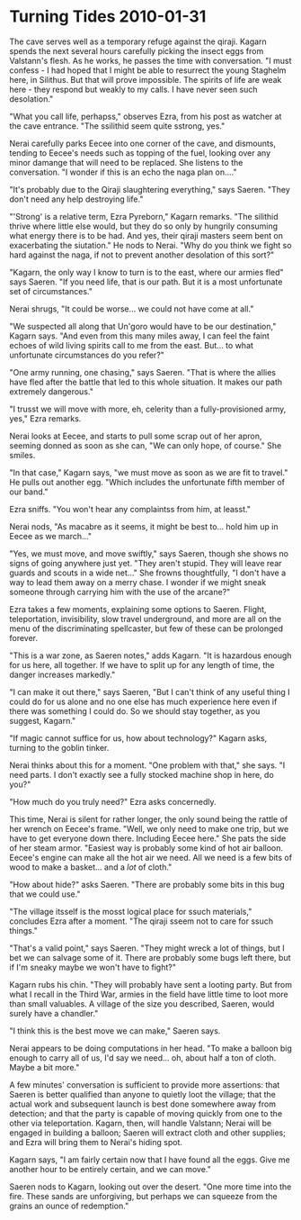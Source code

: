 <!-- TITLE: Turning Tides 2010-01-31 -->
<!-- SUBTITLE: A game log for Turning Tides -->

# Turning Tides 2010-01-31

The cave serves well as a temporary refuge against the qiraji. Kagarn spends the next several hours carefully picking the insect eggs from Valstann's flesh. As he works, he passes the time with conversation. "I must confess - I had hoped that I might be able to resurrect the young Staghelm here, in Silithus. But that will prove impossible. The spirits of life are weak here - they respond but weakly to my calls. I have never seen such desolation."

"What you call life, perhapss," observes Ezra, from his post as watcher at the cave entrance. "The ssilithid seem quite sstrong, yes."

Nerai carefully parks Eecee into one corner of the cave, and dismounts, tending to Eecee's needs such as topping of the fuel, looking over any minor damange that will need to be replaced. She listens to the conversation. "I wonder if this is an echo the naga plan on...."

"It's probably due to the Qiraji slaughtering everything," says Saeren. "They don't need any help destroying life."

"'Strong' is a relative term, Ezra Pyreborn," Kagarn remarks. "The silithid thrive where little else would, but they do so only by hungrily consuming what energy there is to be had. And yes, their qiraji masters seem bent on exacerbating the siutation." He nods to Nerai. "Why do you think we fight so hard against the naga, if not to prevent another desolation of this sort?"

"Kagarn, the only way I know to turn is to the east, where our armies fled" says Saeren. "If you need life, that is our path. But it is a most unfortunate set of circumstances."

Nerai shrugs, "It could be worse... we could not have come at all."

"We suspected all along that Un'goro would have to be our destination," Kagarn says. "And even from this many miles away, I can feel the faint echoes of wild living spirits call to me from the east. But... to what unfortunate circumstances do you refer?"

"One army running, one chasing," says Saeren. "That is where the allies have fled after the battle that led to this whole situation. It makes our path extremely dangerous."

"I trusst we will move with more, eh, celerity than a fully-provisioned army, yes," Ezra remarks.

Nerai looks at Eecee, and starts to pull some scrap out of her apron, seeming donned as soon as she can, "We can only hope, of course." She smiles.

"In that case," Kagarn says, "we must move as soon as we are fit to travel." He pulls out another egg. "Which includes the unfortunate fifth member of our band."

Ezra sniffs. "You won't hear any complaintss from him, at leasst."

Nerai nods, "As macabre as it seems, it might be best to... hold him up in Eecee as we march..."

"Yes, we must move, and move swiftly," says Saeren, though she shows no signs of going anywhere just yet. "They aren't stupid. They will leave rear guards and scouts in a wide net..." She frowns thoughtfully, "I don't have a way to lead them away on a merry chase. I wonder if we might sneak someone through carrying him with the use of the arcane?"

Ezra takes a few moments, explaining some options to Saeren. Flight, teleportation, invisibility, slow travel underground, and more are all on the menu of the discriminating spellcaster, but few of these can be prolonged forever.

"This is a war zone, as Saeren notes," adds Kagarn. "It is hazardous enough for us here, all together. If we have to split up for any length of time, the danger increases markedly."

"I can make it out there," says Saeren, "But I can't think of any useful thing I could do for us alone and no one else has much experience here even if there was something I could do. So we should stay together, as you suggest, Kagarn."

"If magic cannot suffice for us, how about technology?" Kagarn asks, turning to the goblin tinker.

Nerai thinks about this for a moment. "One problem with that," she says. "I need parts. I don't exactly see a fully stocked machine shop in here, do you?"

"How much do you truly need?" Ezra asks concernedly.

This time, Nerai is silent for rather longer, the only sound being the rattle of her wrench on Eecee's frame. "Well, we only need to make one trip, but we have to get everyone down there. Including Eecee here." She pats the side of her steam armor. "Easiest way is probably some kind of hot air balloon. Eecee's engine can make all the hot air we need. All we need is a few bits of wood to make a basket... and a _lot_ of cloth."

"How about hide?" asks Saeren. "There are probably some bits in this bug that we could use."

"The village itsself is the mosst logical place for ssuch materials," concludes Ezra after a moment. "The qiraji sseem not to care for ssuch things."

"That's a valid point," says Saeren. "They might wreck a lot of things, but I bet we can salvage some of it. There are probably some bugs left there, but if I'm sneaky maybe we won't have to fight?"

Kagarn rubs his chin. "They will probably have sent a looting party. But from what I recall in the Third War, armies in the field have little time to loot more than small valuables. A village of the size you described, Saeren, would surely have a chandler."

"I think this is the best move we can make," Saeren says.

Nerai appears to be doing computations in her head. "To make a balloon big enough to carry all of us, I'd say we need... oh, about half a ton of cloth. Maybe a bit more."

A few minutes' conversation is sufficient to provide more assertions: that Saeren is better qualified than anyone to quietly loot the village; that the actual work and subsequent launch is best done somewhere away from detection; and that the party is capable of moving quickly from one to the other via teleportation. Kagarn, then, will handle Valstann; Nerai will be engaged in building a balloon; Saeren will extract cloth and other supplies; and Ezra will bring them to Nerai's hiding spot.

Kagarn says, "I am fairly certain now that I have found all the eggs. Give me another hour to be entirely certain, and we can move."

Saeren nods to Kagarn, looking out over the desert. "One more time into the fire. These sands are unforgiving, but perhaps we can squeeze from the grains an ounce of redemption."